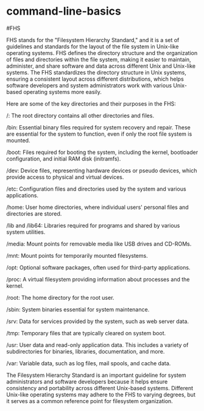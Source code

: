 # command-line-basics

#FHS

FHS stands for the "Filesystem Hierarchy Standard," and it is a set of guidelines and standards for the layout of the file system in Unix-like operating systems. FHS defines the directory structure and the organization of files and directories within the file system, making it easier to maintain, administer, and share software and data across different Unix and Unix-like systems.
The FHS standardizes the directory structure in Unix systems, ensuring a consistent layout across different distributions, which helps software developers and system administrators work with various Unix-based operating systems more easily.

Here are some of the key directories and their purposes in the FHS:

  /: The root directory contains all other directories and files.
  
  /bin: Essential binary files required for system recovery and repair. These are essential for the system to function, even if only the root file system is mounted.
  
  /boot: Files required for booting the system, including the kernel, bootloader configuration, and initial RAM disk (initramfs).
  
  /dev: Device files, representing hardware devices or pseudo devices, which provide access to physical and virtual devices.
  
  /etc: Configuration files and directories used by the system and various applications.
  
  /home: User home directories, where individual users' personal files and directories are stored.
  
  /lib and /lib64: Libraries required for programs and shared by various system utilities.
  
  /media: Mount points for removable media like USB drives and CD-ROMs.
  
  /mnt: Mount points for temporarily mounted filesystems.
  
  /opt: Optional software packages, often used for third-party applications.
  
  /proc: A virtual filesystem providing information about processes and the kernel.
  
  /root: The home directory for the root user.
  
  /sbin: System binaries essential for system maintenance.
  
  /srv: Data for services provided by the system, such as web server data.
  
  /tmp: Temporary files that are typically cleared on system boot.
  
  /usr: User data and read-only application data. This includes a variety of subdirectories for binaries, libraries, documentation, and more.
  
  /var: Variable data, such as log files, mail spools, and cache data.

The Filesystem Hierarchy Standard is an important guideline for system administrators and software developers because it helps ensure consistency and portability across different Unix-based systems. Different Unix-like operating systems may adhere to the FHS to varying degrees, but it serves as a common reference point for filesystem organization.
